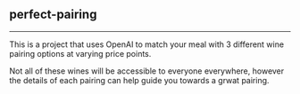 ## perfect-pairing
---
This is a project that uses OpenAI to match your meal with 3 different wine pairing options at varying price points.

Not all of these wines will be accessible to everyone everywhere, however the details of each pairing can help guide you towards a grwat pairing.
